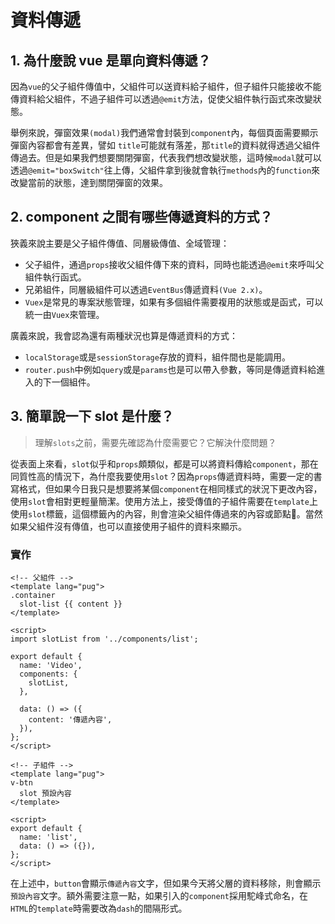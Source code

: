 # 資料傳遞

## 1. 為什麼說 vue 是單向資料傳遞？
因為`vue`的父子組件傳值中，父組件可以送資料給子組件，但子組件只能接收不能傳資料給父組件，不過子組件可以透過`@emit`方法，促使父組件執行函式來改變狀態。

舉例來說，彈窗效果`(modal)`我們通常會封裝到`component`內，每個頁面需要顯示彈窗內容都會有差異，譬如 `title`可能就有落差，那`title`的資料就得透過父組件傳過去。但是如果我們想要關閉彈窗，代表我們想改變狀態，這時候`modal`就可以透過`@emit="boxSwitch"`往上傳，父組件拿到後就會執行`methods`內的`function`來改變當前的狀態，達到關閉彈窗的效果。

## 2. component 之間有哪些傳遞資料的方式？
狹義來說主要是父子組件傳值、同層級傳值、全域管理：
  - 父子組件，通過`props`接收父組件傳下來的資料，同時也能透過`@emit`來呼叫父組件執行函式。
  - 兄弟組件，同層級組件可以透過`EventBus`傳遞資料`(Vue 2.x)`。
  - `Vuex`是常見的專案狀態管理，如果有多個組件需要複用的狀態或是函式，可以統一由`Vuex`來管理。

廣義來說，我會認為還有兩種狀況也算是傳遞資料的方式：
  - `localStorage`或是`sessionStorage`存放的資料，組件間也是能調用。
  - `router.push`中例如`query`或是`params`也是可以帶入參數，等同是傳遞資料給進入的下一個組件。

## 3. 簡單說一下 slot 是什麼？
> 理解`slots`之前，需要先確認為什麼需要它？它解決什麼問題？

從表面上來看，`slot`似乎和`props`頗類似，都是可以將資料傳給`component`，那在同質性高的情況下，為什麼我要使用`slot`？因為`props`傳遞資料時，需要一定的書寫格式，但如果今日我只是想要將某個`component`在相同樣式的狀況下更改內容，使用`slot`會相對更輕量簡潔。使用方法上，接受傳值的子組件需要在`template`上使用`slot`標籤，這個標籤內的內容，則會渲染父組件傳過來的內容或節點。當然如果父組件沒有傳值，也可以直接使用子組件的資料來顯示。

### 實作
```
<!-- 父組件 -->
<template lang="pug">
.container
  slot-list {{ content }}
</template>

<script>
import slotList from '../components/list';

export default {
  name: 'Video',
  components: {
    slotList,
  },

  data: () => ({
    content: '傳遞內容',
  }),
};
</script>
```
```
<!-- 子組件 -->
<template lang="pug">
v-btn
  slot 預設內容
</template>

<script>
export default {
  name: 'list',
  data: () => ({}),
};
</script>
```
在上述中，`button`會顯示`傳遞內容`文字，但如果今天將父層的資料移除，則會顯示`預設內容`文字。額外需要注意一點，如果引入的`component`採用駝峰式命名，在`HTML`的`template`時需要改為`dash`的間隔形式。